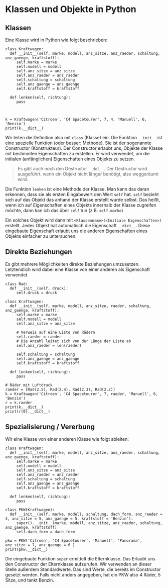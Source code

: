 # Klassen und Objekte in Python

## Klassen

Eine Klasse wird in Python wie folgt beschrieben:

```
class Kraftwagen:
  def __init__(self, marke, modell, anz_sitze, anz_raeder, schaltung, anz_gaenge, kraftstoff):
     self.marke = marke
     self.modell = modell
     self.anz_sitze = anz_sitze
     self.anz_raeder = anz_raeder
     self.schaltung = schaltung
     self.anz_gaenge = anz_gaenge
     self.kraftstoff = kraftstoff
 
  def lenken(self, richtung):
     pass



k = Kraftwagen('Citroen', 'C4 Spacetourer', 7, 4, 'Manuell', 6, 'Benzin')
print(k.__dict__)
```

Wir leiten die Definition also mit `class` (Klasse) ein. Die Funktion `__init__` ist eine spezielle Funktion (oder besser: Methode). Sie ist der sogenannte Constructor (Konstrukteur). Der Constructor erlaubt uns, Objekte der Klasse mit bestimmten Eigenschaften zu erstellen. Er wird verwendet, um die initialen (anfänglichen) Eigenschaften eines Objekts zu setzen.

> Es gibt auch noch den Destructor `__del__`. Der Destructor wird ausgeführt, wenn ein Objekt nicht länger benötigt, also weggeräumt wird.

Die Funktion `lenken` ist eine Methode der Klasse. Man kann das daran erkennen, dass sie als ersten Eingabewert den Wert `self` hat. `self` bezieht sich auf das Objekt das anhand der Klasse erstellt wurde selbst. Das heißt, wenn ich auf Eigenschaften eines Objekts innerhalb der Klasse zugreifen möchte, dann kan ich das über `self` tun (z.B. `self.marke`)

Ein solches Objekt wird dann mit `<Klassenname>(<Initiale Eigenschaften>)` erstellt. Jedes Objekt hat automatisch die Eigenschaft `__dict__`. Diese eingebaute Eigenschaft erlaubt uns die anderen Eigenschaften eines Objekts einfacher zu untersuchen.

## Direkte Beziehungen

Es gibt mehrere Möglichkeiten direkte Beziehungen umzusetzen. Letztendlich wird dabei eine Klasse von einer anderen als Eigenschaft verwendet.

```
class Rad:
  def __init__(self, druck):
     self.druck = druck

class Kraftwagen:
  def __init__(self, marke, modell, anz_sitze, raeder, schaltung, anz_gaenge, kraftstoff):
     self.marke = marke
     self.modell = modell
     self.anz_sitze = anz_sitze
    
     # Verweis auf eine Liste von Rädern
     self.raeder = raeder
     # Die Anzahl leitet sich von der Länge der Liste ab
     self.anz_raeder = len(raeder)
    
     self.schaltung = schaltung
     self.anz_gaenge = anz_gaenge
     self.kraftstoff = kraftstoff
 
  def lenken(self, richtung):
     pass

# Räder mit Luftdruck
raeder = [Rad(2.5), Rad(2.4), Rad(2.3), Rad(2.2)]
k = Kraftwagen('Citroen', 'C4 Spacetourer', 7, raeder, 'Manuell', 6, 'Benzin')
r = k.raeder
print(k.__dict__)
print(r[0].__dict__)
```

## Spezialisierung / Vererbung

Wir eine Klasse von einer anderen Klasse wie folgt ableiten:

```
class Kraftwagen:
  def __init__(self, marke, modell, anz_sitze, anz_raeder, schaltung, anz_gaenge, kraftstoff):
     self.marke = marke
     self.modell = modell
     self.anz_sitze = anz_sitze
     self.anz_raeder = anz_raeder
     self.schaltung = schaltung
     self.anz_gaenge = anz_gaenge
     self.kraftstoff = kraftstoff
 
  def lenken(self, richtung):
     pass

class PKW(Kraftwagen):
  def __init__(self, marke, modell, schaltung, dach_form, anz_raeder = 4, anz_sitze = 5, anz_gaenge = 5, kraftstoff = 'Benzin'):
     super().__init__(marke, modell, anz_sitze, anz_raeder, schaltung, anz_gaenge, kraftstoff)
     self.dach_form = dach_form

pkw = PKW('Citroen', 'C4 Spacetourer', 'Manuell', 'Panorama', anz_sitze = 7, anz_gaenge = 6 )
print(pkw.__dict__)
```

Die eingebaute Funktion `super` ermittelt die Elternklasse. Das Erlaubt uns den Constructor der Elternklasse aufzurufen. Wir verwenden an dieser Stelle außerdem Standardwerte. Das sind Werte, die bereits im Constructor gesetzt werden. Falls nicht anders angegeben, hat ein PKW also 4 Räder, 5 Sitze, und tankt Benzin.